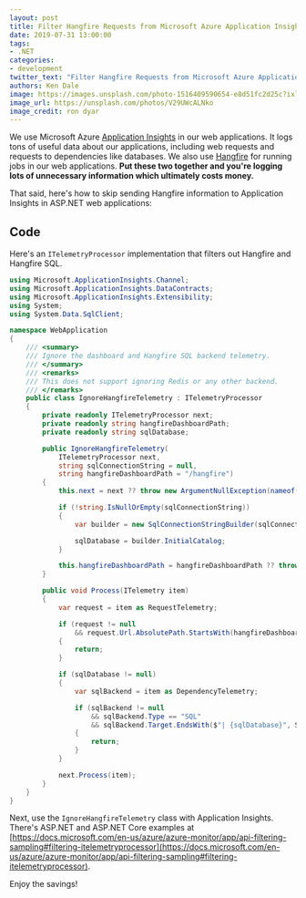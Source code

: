 ```yaml
---
layout: post
title: Filter Hangfire Requests from Microsoft Azure Application Insights
date: 2019-07-31 13:00:00
tags:
- .NET
categories:
- development
twitter_text: "Filter Hangfire Requests from Microsoft Azure Application Insights"
authors: Ken Dale
image: https://images.unsplash.com/photo-1516409590654-e8d51fc2d25c?ixlib=rb-1.2.1&ixid=eyJhcHBfaWQiOjEyMDd9&auto=format&fit=crop&w=1000&q=80
image_url: https://unsplash.com/photos/V29UWcALNko
image_credit: ron dyar
---
```


We use Microsoft Azure [Application Insights](https://docs.microsoft.com/en-us/azure/azure-monitor/app/app-insights-overview) in our web applications. It logs tons of useful data about our applications, including web requests and requests to dependencies like databases. We also use [Hangfire](https://www.hangfire.io/) for running jobs in our web applications. **Put these two together and you're logging lots of unnecessary information which ultimately costs money.**

That said, here's how to skip sending Hangfire information to Application Insights in ASP.NET web applications:

## Code

Here's an `ITelemetryProcessor` implementation that filters out Hangfire and Hangfire SQL.

```csharp
using Microsoft.ApplicationInsights.Channel;
using Microsoft.ApplicationInsights.DataContracts;
using Microsoft.ApplicationInsights.Extensibility;
using System;
using System.Data.SqlClient;

namespace WebApplication
{
    /// <summary>
    /// Ignore the dashboard and Hangfire SQL backend telemetry.
    /// </summary>
    /// <remarks>
    /// This does not support ignoring Redis or any other backend.
    /// </remarks>
    public class IgnoreHangfireTelemetry : ITelemetryProcessor
    {
        private readonly ITelemetryProcessor next;
        private readonly string hangfireDashboardPath;
        private readonly string sqlDatabase;

        public IgnoreHangfireTelemetry(
            ITelemetryProcessor next,
            string sqlConnectionString = null,
            string hangfireDashboardPath = "/hangfire")
        {
            this.next = next ?? throw new ArgumentNullException(nameof(next));

            if (!string.IsNullOrEmpty(sqlConnectionString))
            {
                var builder = new SqlConnectionStringBuilder(sqlConnectionString);

                sqlDatabase = builder.InitialCatalog;
            }

            this.hangfireDashboardPath = hangfireDashboardPath ?? throw new ArgumentNullException(nameof(hangfireDashboardPath));
        }

        public void Process(ITelemetry item)
        {
            var request = item as RequestTelemetry;

            if (request != null
                && request.Url.AbsolutePath.StartsWith(hangfireDashboardPath))
            {
                return;
            }

            if (sqlDatabase != null)
            {
                var sqlBackend = item as DependencyTelemetry;

                if (sqlBackend != null
                    && sqlBackend.Type == "SQL"
                    && sqlBackend.Target.EndsWith($"| {sqlDatabase}", StringComparison.OrdinalIgnoreCase))
                {
                    return;
                }
            }

            next.Process(item);
        }
    }
}
```

Next, use the `IgnoreHangfireTelemetry` class with Application Insights. There's ASP.NET and ASP.NET Core examples at [https://docs.microsoft.com/en-us/azure/azure-monitor/app/api-filtering-sampling#filtering-itelemetryprocessor](https://docs.microsoft.com/en-us/azure/azure-monitor/app/api-filtering-sampling#filtering-itelemetryprocessor).

Enjoy the savings!
